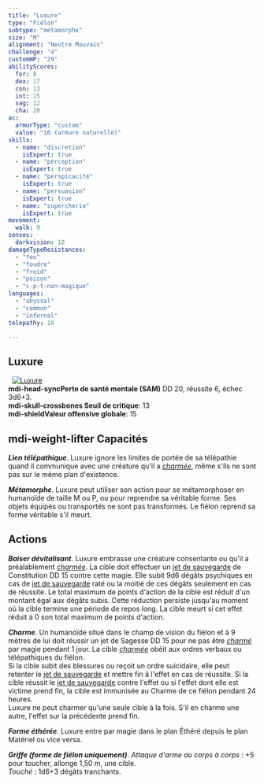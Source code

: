 ```yaml
---
title: "Luxure"
type: "Fiélon"
subtype: "métamorphe"
size: "M"
alignment: "Neutre Mauvais"
challenge: "4"
customHP: "29"
abilityScores:
  for: 8
  dex: 17
  con: 13
  int: 15
  sag: 12
  cha: 20
ac:
  armorType: "custom"
  value: "16 (armure naturelle)"
skills:
  - name: "discretion"
    isExpert: true
  - name: "perception"
    isExpert: true
  - name: "perspicacite"
    isExpert: true
  - name: "persuasion"
    isExpert: true
  - name: "supercherie"
    isExpert: true
movement:
  walk: 9
senses:
  darkvision: 18
damageTypeResistances:
  - "feu"
  - "foudre"
  - "froid"
  - "poison"
  - "c-p-t-non-magique"
languages:
  - "abyssal"
  - "commun"
  - "infernal"
telepathy: 18

---
```

## Luxure
&nbsp;
[![Luxure](https://www.douaratil.fr/illustrations/fielon/luxure300.jpeg)](https://www.douaratil.fr/illustrations/fielon/luxure.jpg)  
**<v-icon>mdi-head-sync</v-icon>Perte de santé mentale (SAM)** DD 20, réussite 6, échec 3d6+3.  
**<v-icon>mdi-skull-crossbones</v-icon> Seuil de critique**: 13            
**<v-icon>mdi-shield</v-icon>Valeur offensive globale**: 15      
## <v-icon>mdi-weight-lifter</v-icon> Capacités
_**Lien télépathique**_. Luxure ignore les limites de portée de sa télépathie quand il communique avec une créature qu'il a [_charmée_](/gerer-la-sante-du-personnage/#charme), même s'ils ne sont pas sur le même plan d'existence.

_**Métamorphe**_. Luxure peut utiliser son action pour se métamorphoser en humanoïde de taille M ou P, ou pour reprendre sa véritable forme. Ses objets équipés ou transportés ne sont pas transformés. Le fiélon reprend sa forme véritable s'il meurt.

## Actions
_**Baiser dévitalisant**_. Luxure embrasse une créature consentante ou qu'il a préalablement [_charmée_](/gerer-la-sante-du-personnage/#charme). La cible doit effectuer un [jet de sauvegarde](/utiliser-les-caracteristiques/#jets-de-sauvegarde) de Constitution DD 15 contre cette magie. Elle subit 9d6 dégâts psychiques en cas de [jet de sauvegarde](/utiliser-les-caracteristiques/#jets-de-sauvegarde) raté ou la moitié de ces dégâts seulement en cas de réussite. Le total maximum de points d'action de la cible est réduit d'un montant égal aux dégâts subis. Cette réduction persiste jusqu'au moment où la cible termine une période de repos long. La cible meurt si cet effet réduit à 0 son total maximum de points d'action.

_**Charme**_. Un humanoïde situé dans le champ de vision du fiélon et à 9 mètres de lui doit réussir un jet de Sagesse DD 15 pour ne pas être [_charmé_](/gerer-la-sante-du-personnage/#charme) par magie pendant 1 jour. La cible [_charmée_](/gerer-la-sante-du-personnage/#charme) obéit aux ordres verbaux ou télépathiques du fiélon.  
Si la cible subit des blessures ou reçoit un ordre suicidaire, elle peut retenter le [jet de sauvegarde](/utiliser-les-caracteristiques/#jets-de-sauvegarde) et mettre fin à l'effet en cas de réussite. Si la cible réussit le [jet de sauvegarde](/utiliser-les-caracteristiques/#jets-de-sauvegarde) contre l'effet ou si l'effet dont elle est victime prend fin, la cible est immunisée au Charme de ce fiélon pendant 24 heures.  
Luxure ne peut charmer qu'une seule cible à la fois. S'il en charme une autre, l'effet sur la précédente prend fin.

_**Forme éthérée**_. Luxure entre par magie dans le plan Éthéré depuis le plan Matériel ou vice versa.

_**Griffe (forme de fiélon uniquement)**_. _Attaque d'arme au corps à corps_ : +5 pour toucher, allonge 1,50 m, une cible.  
_Touché_ : 1d6+3 dégâts tranchants.

